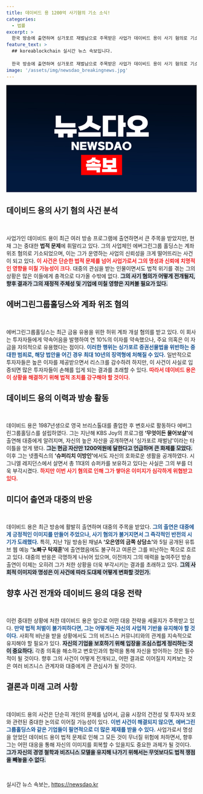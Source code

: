 ```yaml
---
title: 데이비드 용 1200억 사기혐의 기소 소식!
categories:
  - 법률
excerpt: >
  한국 방송에 출연하며 싱가포르 재벌남으로 주목받은 사업가 데이비드 용이 사기 혐의로 기소됐다. 계좌 위조와 투자금 유용 의혹에 휘말려, 유죄 판결 시 최대 10년의 징역형을 받을 가능성이 제기됐다.
feature_text: >
  ## koreablockchain 실시간 뉴스 속보입니다.

  한국 방송에 출연하며 싱가포르 재벌남으로 주목받은 사업가 데이비드 용이 사기 혐의로 기소됐다. 계좌 위조와 투자금 유용 의혹에 휘말려, 유죄 판결 시 최대 10년의 징역형을 받을 가능성이 제기됐다.
image: '/assets/img/newsdao_breakingnews.jpg'
---
```


<p><img src="/assets/img/newsdao_breakingnews.jpg" alt="koreablockchain 속보" /></p>

<h2 data-ke-size="size26">데이비드 용의 사기 혐의 사건 분석</h2>

<p data-ke-size="size16">&nbsp;</p>

<p>사업가인 데이비드 용이 최근 여러 방송 프로그램에 출연하면서 큰 주목을 받았지만, 현재 그는 중대한 <b>법적 문제</b>에 휘말리고 있다. 그의 사업체인 에버그린그룹 홀딩스는 계좌 위조 혐의로 기소되었으며, 이는 그가 운영하는 사업의 신뢰성을 크게 떨어뜨리는 사건이 되고 있다. <b><span style="color: #ee2323;">이 사건은 단순한 법적 문제를 넘어 사업가로서 그의 명성과 신뢰에 치명적인 영향을 미칠 가능성이 크다.</span></b> 대중의 관심을 받는 인물이면서도 법적 위기를 겪는 그의 상황은 많은 이들에게 충격으로 다가올 수밖에 없다. <b><span style="background-color: #21538527;">그의 사기 혐의가 어떻게 전개될지, 향후 결과가 그의 재정적 주체성 및 기업에 미칠 영향은 지켜볼 필요가 있다.</span></b> </p>

<h2 data-ke-size="size26">에버그린그룹홀딩스와 계좌 위조 혐의</h2>

<p data-ke-size="size16">&nbsp;</p>

<p>에버그린그룹홀딩스는 최근 금융 유용을 위한 허위 계좌 개설 혐의를 받고 있다. 이 회사는 투자자들에게 약속어음을 발행하여 연 10%의 이자를 약속했으나, 주요 의혹은 이 자금을 자의적으로 유용했다는 점이다. <b><span style="color: #1a5490;">이러한 행위는 싱가포르 증권선물법을 위반하는 중대한 범죄로, 해당 법안을 어긴 경우 최대 10년의 징역형에 처해질 수 있다.</span></b> 일반적으로 투자자들은 높은 이자를 제공받으면서 리스크를 감수하려 하지만, 이 사건이 사실로 입증되면 많은 투자자들이 손해를 입게 되는 결과를 초래할 수 있다. <b><span style="color: #ee2323;">따라서 데이비드 용은 이 상황을 해결하기 위해 법적 조치를 강구해야 할 것이다.</span></b> </p>

<h2 data-ke-size="size26">데이비드 용의 이력과 방송 활동</h2>

<p data-ke-size="size16">&nbsp;</p>

<p>데이비드 용은 1987년생으로 영국 브리스톨대를 졸업한 후 변호사로 활동하다 에버그린그룹홀딩스를 설립하였다. 그는 지난해 KBS Joy의 프로그램 <b>‘무엇이든 물어보살’</b>에 출연해 대중에게 알려지며, 자신의 높은 자산을 공개하면서 '싱가포르 재벌남'이라는 타이틀을 얻게 됐다. <b><span style="background-color: #21538527;">그는 현금 자산만 1200억원에 달한다고 언급하며 큰 화제를 모았다.</span></b> 이후 그는 넷플릭스의 <b>‘슈퍼리치 이방인’</b>에서도 자신의 호화로운 생활을 공개하였다. 시그니엘 레지던스에서 살면서 총 11대의 슈퍼카를 보유하고 있다는 사실은 그의 부를 더욱 부각시켰다. <b><span style="color: #ee2323;">하지만 이번 사기 혐의로 인해 그가 쌓아온 이미지가 심각하게 위협받고 있다.</span></b> </p>

<h2 data-ke-size="size26">미디어 출연과 대중의 반응</h2>

<p data-ke-size="size16">&nbsp;</p>

<p>데이비드 용은 최근 방송에 활발히 출연하며 대중의 주목을 받았다. <b><span style="color: #1a5490;">그의 출연은 대중에게 긍정적인 이미지를 만들어 주었으나, 사기 혐의가 불거지면서 그 즉각적인 반전의 시기가 도래했다.</span></b> 특히, 지난 1일 방송된 채널A <b>‘오은영의 금쪽 상담소’</b>와 5일 공개된 유튜브 웹 예능 <b>‘노빠구 탁재훈’</b>에 출연했음에도 불구하고 여론은 그를 비난하는 쪽으로 흐르고 있다. 대중의 반응은 극명하게 나뉘어 있으며, 이전까지 그의 매력을 높여주던 방송 출연이 이제는 오히려 그가 처한 상황을 더욱 부각시키는 결과를 초래하고 있다. <b><span style="background-color: #21538527;">그의 사회적 이미지와 명성은 이 사건에 따라 도대체 어떻게 변화할 것인가.</span></b></p>

<h2 data-ke-size="size26">향후 사건 전개와 데이비드 용의 대응 전략</h2>

<p data-ke-size="size16">&nbsp;</p>

<p>이런 중대한 상황에 처한 데이비드 용은 앞으로 어떤 대응 전략을 세울지가 주목받고 있다. <b><span style="color: #1a5490;">만약 법적 처벌이 불가피하다면, 그는 어떻게든 자신의 사업적 기반을 유지해야 할 것이다.</span></b> 사회적 비난을 받을 상황에서도 그의 비즈니스 커뮤니티와의 관계를 지속적으로 유지해야 할 필요가 있다. <b><span style="background-color: #21538527;">자신의 기업을 보호하기 위해 입장을 조심스럽게 정리하는 것이 중요하다.</span></b> 각종 의혹을 해소하고 변호인과의 협력을 통해 자신을 방어하는 것은 필수적이 될 것이다. 향후 그의 사건이 어떻게 전개되고, 어떤 결과로 이어질지 지켜보는 것은 여러 비즈니스 관계자와 대중에게 큰 관심사가 될 것이다.</p>

<h2 data-ke-size="size26">결론과 미래 고려 사항</h2>

<p data-ke-size="size16">&nbsp;</p>

<p>데이비드 용의 사건은 단순히 개인의 문제를 넘어서, 금융 시장의 건전성 및 투자자 보호와 관련된 중대한 논의로 이어질 가능성이 있다. <b><span style="color: #1a5490;">이번 사건이 해결되지 않으면, 에버그린그룹홀딩스와 같은 기업들이 필연적으로 더 많은 제재를 받을 수 있다.</span></b> 사업가로서 명성을 얻었던 데이비드 용이 법적 문제로 인해 그 모든 것이 무너질 위험에 처하면서, 향후 그는 어떤 대응을 통해 자신의 이미지를 회복할 수 있을지도 중요한 과제가 될 것이다. <b><span style="background-color: #21538527;">그가 자신의 경영 철학과 비즈니스 모델을 유지해 나가기 위해서는 무엇보다도 법적 쟁점을 빼놓을 수 없다.</span></b> </p>

<p data-ke-size="size16">&nbsp;</p>
실시간 뉴스 속보는, <a href="https://newsdao.kr" rel="dofollow">https://newsdao.kr</a>


